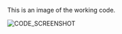 This is an image of the working code.

![CODE_SCREENSHOT](/home/grace/Pictures/PasswordScreenshot.png)
